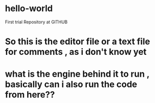 # hello-world
First trial Repository at GITHUB

# So this is the editor file or a text file for comments ,  as i don't know yet 
# what is the engine behind it to run , basically can i also run the code from here??




